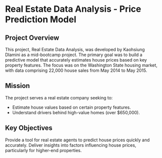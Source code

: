 # Real Estate Data Analysis - Price Prediction Model

## Project Overview
This project, Real Estate Data Analysis, was developed by Kaohsiung Dlamini as a mid-bootcamp project. The primary goal was to build a predictive model that accurately estimates house prices based on key property features. The focus was on the Washington State housing market, with data comprising 22,000 house sales from May 2014 to May 2015.

## Mission
The project serves a real estate company seeking to:
  - Estimate house values based on certain property features.
  - Understand drivers behind high-value homes (over $650,000).

## Key Objectives
Provide a tool for real estate agents to predict house prices quickly and accurately.
Deliver insights into factors influencing house prices, particularly for higher-end properties.
